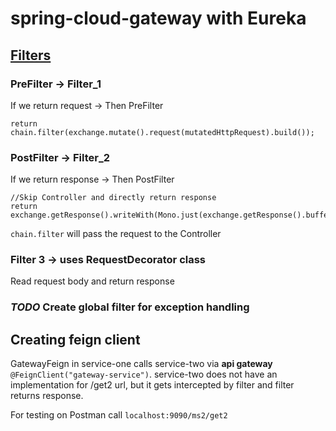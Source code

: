 # spring-cloud-gateway with Eureka

## [Filters](https://medium.com/@niral22/spring-cloud-gateway-tutorial-5311ddd59816)

### PreFilter -> Filter_1
If we return request -> Then PreFilter
```
return chain.filter(exchange.mutate().request(mutatedHttpRequest).build());
```

### PostFilter -> Filter_2
If we return response -> Then PostFilter
```
//Skip Controller and directly return response
return exchange.getResponse().writeWith(Mono.just(exchange.getResponse().bufferFactory().wrap(response.getBytes())));
```
```chain.filter``` will pass the request to the Controller

### Filter 3 -> uses RequestDecorator class
Read request body and return response

### _TODO_ Create global filter for exception handling

## Creating feign client
GatewayFeign in service-one calls service-two via **api gateway** ```@FeignClient("gateway-service")```. service-two does not have an implementation
for /get2 url, but it gets intercepted by filter and filter returns response.

For testing on Postman call ```localhost:9090/ms2/get2```
